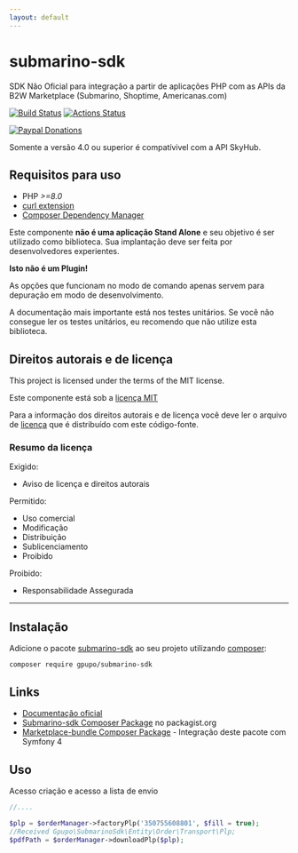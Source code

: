 ```yaml
---
layout: default
---
```

# submarino-sdk

SDK Não Oficial para integração a partir de aplicações PHP com as APIs da B2W Marketplace (Submarino, Shoptime, Americanas.com)

[![Build Status](https://secure.travis-ci.org/gpupo/submarino-sdk.png?branch=main)](http://travis-ci.org/gpupo/submarino-sdk)
[![Actions Status](https://github.com/gpupo/submarino-sdk/workflows/CI/badge.svg)](https://github.com/gpupo/submarino-sdk/actions)

[![Paypal Donations](https://www.paypalobjects.com/en_US/i/btn/btn_donate_SM.gif)](https://www.paypal.com/cgi-bin/webscr?cmd=_s-xclick&hosted_button_id=EK6F2WRKG7GNN&item_name=submarino-sdk)

Somente a versão 4.0 ou superior é compatívivel com a API SkyHub.

## Requisitos para uso

* PHP *>=8.0*
* [curl extension](http://php.net/manual/en/intro.curl.php)
* [Composer Dependency Manager](http://getcomposer.org)

Este componente **não é uma aplicação Stand Alone** e seu objetivo é ser utilizado como biblioteca.
Sua implantação deve ser feita por desenvolvedores experientes.

**Isto não é um Plugin!**

As opções que funcionam no modo de comando apenas servem para depuração em modo de
desenvolvimento.

A documentação mais importante está nos testes unitários. Se você não consegue ler os testes unitários, eu recomendo que não utilize esta biblioteca.

## Direitos autorais e de licença

This project is licensed under the terms of the MIT license.

Este componente está sob a [licença MIT](https://github.com/gpupo/common-sdk/blob/master/LICENSE)

Para a informação dos direitos autorais e de licença você deve ler o arquivo
de [licença](https://github.com/gpupo/common-sdk/blob/master/LICENSE) que é distribuído com este código-fonte.

### Resumo da licença

Exigido:

- Aviso de licença e direitos autorais

Permitido:

- Uso comercial
- Modificação
- Distribuição
- Sublicenciamento
- Proibido

Proibido:

- Responsabilidade Assegurada

---

## Instalação

Adicione o pacote [submarino-sdk](https://packagist.org/packages/gpupo/submarino-sdk) ao seu projeto utilizando [composer](http://getcomposer.org):

    composer require gpupo/submarino-sdk

## Links


* [Documentação oficial](https://desenvolvedores.skyhub.com.br)
* [Submarino-sdk Composer Package](https://packagist.org/packages/gpupo/submarino-sdk) no packagist.org
* [Marketplace-bundle Composer Package](https://opensource.gpupo.com/MarkethubBundle/) - Integração deste pacote com Symfony 4


## Uso

Acesso criação e acesso a lista de envio

```PHP
//....

$plp = $orderManager->factoryPlp('350755608801', $fill = true);
//Received Gpupo\SubmarinoSdk\Entity\Order\Transport\Plp;
$pdfPath = $orderManager->downloadPlp($plp);

```
